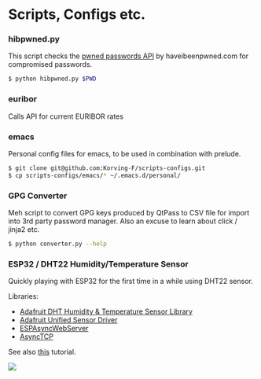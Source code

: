# Scripts, Configs etc.

### hibpwned.py
This script checks the [pwned passwords API](https://haveibeenpwned.com/API/v2) by haveibeenpwned.com for compromised passwords.
 ``` bash
$ python hibpwned.py $PWD
 ```

### euribor
Calls API for current EURIBOR rates

### emacs
Personal config files for emacs, to be used in combination with prelude.

 ``` bash
$ git clone git@github.com:Korving-F/scripts-configs.git
$ cp scripts-configs/emacs/* ~/.emacs.d/personal/
 ```

### GPG Converter
Meh script to convert GPG keys produced by QtPass to CSV file for import into 3rd party password manager. Also an excuse to learn about click / jinja2 etc.
``` bash
$ python converter.py --help
```

### ESP32 / DHT22 Humidity/Temperature Sensor
Quickly playing with ESP32 for the first time in a while using DHT22 sensor.

Libraries:

* [Adafruit DHT Humidity & Temperature Sensor Library ](https://github.com/adafruit/DHT-sensor-library)
* [Adafruit Unified Sensor Driver](https://github.com/adafruit/Adafruit_Sensor)
* [ESPAsyncWebServer](https://github.com/me-no-dev/ESPAsyncWebServer)
* [AsyncTCP](https://github.com/me-no-dev/AsyncTCP)

See also [this](https://randomnerdtutorials.com/esp32-dht11-dht22-temperature-humidity-web-server-arduino-ide/) tutorial. 

![](dht22-webserver/breadbord.jpg)
